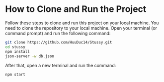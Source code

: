 # How to Clone and Run the Project
Follow these steps to clone and run this project on your local machine.
You need to clone the repository to your local machine. Open your terminal (or command prompt) and run the following command:
```bash
git clone https://github.com/HuuDuc14/Stussy.git
cd stussy
npm install
json-server -w db.json
```
After that, open a new terminal and run the command:

```bash
npm start
```
